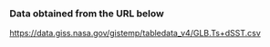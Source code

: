 ### Data obtained from the URL below

<https://data.giss.nasa.gov/gistemp/tabledata_v4/GLB.Ts+dSST.csv>